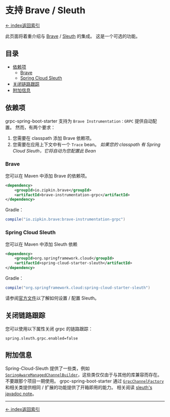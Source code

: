 # 支持 Brave / Sleuth

[<- index返回索引](index)

此页面将着重介绍与 [Brave](https://github.com/openzipkin/brave) / [Sleuth](https://spring.io/projects/spring-cloud-sleuth) 的集成。 这是一个可选的功能。

## 目录 <!-- omit in toc -->

- [依赖项](#dependencies)
  - [Brave](#brave)
  - [Spring Cloud Sleuth](#spring-cloud-sleuth)
- [关闭链路跟踪](#opt-out)
- [附加信息](#additional-notes)

## 依赖项

grpc-spring-boot-starter 支持为 `Brave Instrumentation：GRPC` 提供自动配置。 然而，有两个要求：

1. 您需要在 classpath 添加 Brave 依赖项。
2. 您需要在应用上下文中有一个 `Trace` bean。 *如果您的 classpath 有 Spring Cloud Sleuth，它将自动为您配置此 Bean*

### Brave

您可以在 Maven 中添加 Brave 的依赖项。

````xml
<dependency>
    <groupId>io.zipkin.brave</groupId>
    <artifactId>brave-instrumentation-grpc</artifactId>
</dependency>
````

Gradle：

````groovy
compile("io.zipkin.brave:brave-instrumentation-grpc")
````

### Spring Cloud Sleuth

您可以在 Maven 中添加 Sleuth 依赖

````xml
<dependency>
    <groupId>org.springframework.cloud</groupId>
    <artifactId>spring-cloud-starter-sleuth</artifactId>
</dependency>
````

Gradle：

````groovy
compile("org.springframework.cloud:spring-cloud-starter-sleuth")
````

请参阅[官方文件](https://spring.io/projects/spring-cloud-sleuth)以了解如何设置 / 配置 Sleuth。

## 关闭链路跟踪

您可以使用以下属性关闭 grpc 的链路跟踪：

````property
spring.sleuth.grpc.enabled=false
````

## 附加信息

Spring-Cloud-Sleuth 提供了一些类，例如[`SpringAwareManagedChannelBuilder`](https://javadoc.io/page/org.springframework.cloud/spring-cloud-sleuth-core/latest/org/springframework/cloud/sleuth/instrument/grpc/SpringAwareManagedChannelBuilder.html)，这些类仅仅由于与其他的库兼容而存在。 不要跟那个项目一期使用。 grpc-spring-boot-starter 通过 [`GrpcChannelFactory`](https://javadoc.io/page/net.devh/grpc-client-spring-boot-autoconfigure/latest/net/devh/boot/grpc/client/channelfactory/GrpcChannelFactory.html) 和相关类提供相同 / 扩展的功能提供了开箱即用的能力。 相关阅读 [sleuth's javadoc note](https://github.com/spring-cloud/spring-cloud-sleuth/blob/59216c32f7848ec337fb68d1dbec8e87eeb6bf59/spring-cloud-sleuth-core/src/main/java/org/springframework/cloud/sleuth/instrument/grpc/SpringAwareManagedChannelBuilder.java#L31-L34)。

----------

[<- index返回索引](index)
